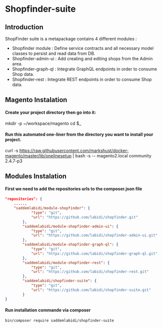 # Shopfinder-suite
## Introduction

ShopFinder suite is a metapackage contains 4 different modules :
- Shopfinder module : Define service contracts and all necessary model classes to persist and read data from DB.
- Shopfinder-admin-ui : Add creating and editing shops from the Admin area.
- Shopfinder-graph-ql : Integrate GraphQL endpoints in order to consume Shop data.
- Shopfinder-rest : Integrate REST endpoints in order to consume Shop data.

## Magento Instalation 

#### Create your project directory then go into it:
mkdir -p ~/workspace/magento
cd $_

#### Run this automated one-liner from the directory you want to install your project.
curl -s https://raw.githubusercontent.com/markshust/docker-magento/master/lib/onelinesetup | bash -s -- magento2.local community 2.4.7-p3

## Modules Instalation   

#### First we need to add the repositories urls to the composer.json file
```Json
"repositories": {
    .....,
    "saddemlabidi/module-shopfinder": {
            "type": "git",
            "url": "https://github.com/labidi/shopfinder.git"
        },
        "saddemlabidi/module-shopfinder-admin-ui": {
            "type": "git",
            "url": "https://github.com/labidi/shopfinder-admin-ui.git"
        },
        "saddemlabidi/module-shopfinder-graph-ql": {
            "type": "git",
            "url": "https://github.com/labidi/shopfinder-graph-ql.git"
        },
        "saddemlabidi/module-shopfinder-rest": {
            "type": "git",
            "url": "https://github.com/labidi/shopfinder-rest.git"
        },
        "saddemlabidi/shopfinder-suite": {
            "type": "git",
            "url": "https://github.com/labidi/shopfinder-suite.git"
        }
}
```

#### Run installation commande via composer 
```bach
bin/composer require saddemlabidi/shopfinder-suite
